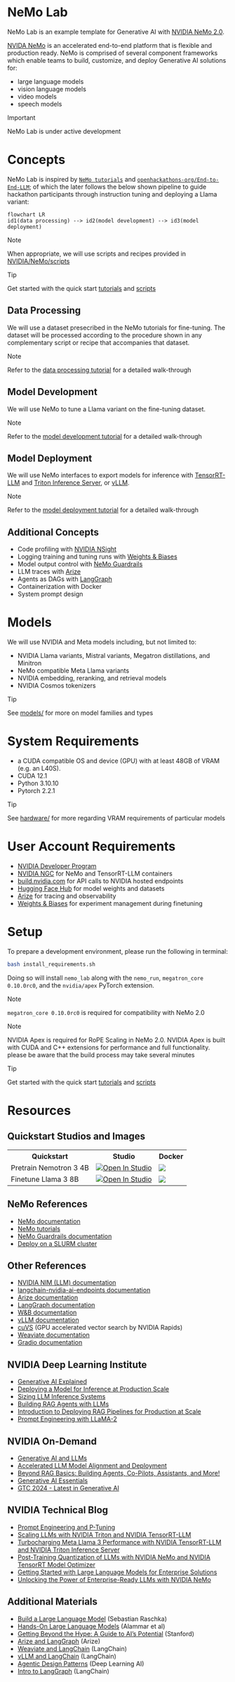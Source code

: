 # NeMo Lab

NeMo Lab is an example template for Generative AI with [NVIDIA NeMo 2.0](https://www.nvidia.com/en-us/ai-data-science/products/nemo/).

[NVIDA NeMo](https://www.nvidia.com/en-us/ai-data-science/products/nemo/) is an accelerated end-to-end platform that is flexible and production ready. NeMo is comprised of several component frameworks which enable teams to build, customize, and deploy Generative AI solutions for:

- large language models
- vision language models
- video models
- speech models

> [!IMPORTANT]
> NeMo Lab is under active development

# Concepts

NeMo Lab is inspired by [`NeMo tutorials`](https://docs.nvidia.com/nemo-framework/user-guide/latest/nemotoolkit/starthere/tutorials.html) and [`openhackathons-org/End-to-End-LLM`](https://github.com/openhackathons-org/End-to-End-LLM); of which the later follows the below shown pipeline to guide hackathon participants through instruction tuning and deploying a Llama variant:

```mermaid
flowchart LR
id1(data processing) --> id2(model development) --> id3(model deployment)
```

> [!NOTE]
> When appropriate, we will use scripts and recipes provided in [NVIDIA/NeMo/scripts](https://github.com/NVIDIA/NeMo/tree/main/scripts)

> [!TIP]
> Get started with the quick start [tutorials](docs/tutorials/quickstarts) and [scripts](scripts/tutorials/nemo)

## Data Processing

We will use a dataset presecribed in the NeMo tutorials for fine-tuning. The dataset will be processed according to the procedure shown in any complementary script or recipe that accompanies that dataset.

> [!NOTE]
> Refer to the [data processing tutorial](./docs/tutorials/1-data-processing.md) for a detailed walk-through

## Model Development

We will use NeMo to tune a Llama variant on the fine-tuning dataset.

> [!NOTE]
> Refer to the [model development tutorial](./docs/tutorials/2-model-development.md) for a detailed walk-through

## Model Deployment

We will use NeMo interfaces to export models for inference with [TensorRT-LLM](https://github.com/NVIDIA/TensorRT-LLM) and [Triton Inference Server](https://github.com/triton-inference-server/server), or [vLLM](https://github.com/vllm-project/vllm).

> [!NOTE]
> Refer to the [model deployment tutorial](./docs/tutorials/3-model-deployment.md) for a detailed walk-through

## Additional Concepts

- Code profiling with [NVIDIA NSight](https://developer.nvidia.com/nsight-systems)
- Logging training and tuning runs with [Weights & Biases](https://wandb.ai/site)
- Model output control with [NeMo Guardrails](https://github.com/NVIDIA/NeMo-Guardrails)
- LLM traces with [Arize](https://arize.com/)
- Agents as DAGs with [LangGraph](https://www.langchain.com/langgraph)
- Containerization with Docker
- System prompt design

# Models

We will use NVIDIA and Meta models including, but not limited to:

- NVIDIA Llama variants, Mistral variants, Megatron distillations, and Minitron
- NeMo compatible Meta Llama variants
- NVIDIA embedding, reranking, and retrieval models
- NVIDIA Cosmos tokenizers

> [!TIP]
> See [models/](docs/conceptual-guides/models/) for more on model families and types

# System Requirements

- a CUDA compatible OS and device (GPU) with at least 48GB of VRAM (e.g. an L40S).
- CUDA 12.1
- Python 3.10.10
- Pytorch 2.2.1

> [!TIP]
> See [hardware/](docs/conceptual-guides/hardware/) for more regarding VRAM requirements of particular models

# User Account Requirements

- [NVIDIA Developer Program](https://developer.nvidia.com/developer-program)
- [NVIDIA NGC](https://catalog.ngc.nvidia.com/) for NeMo and TensorRT-LLM containers
- [build.nvidia.com](https://build.nvidia.com/) for API calls to NVIDIA hosted endpoints
- [Hugging Face Hub](https://huggingface.co/) for model weights and datasets
- [Arize](https://arize.com/) for tracing and observability
- [Weights & Biases](https://wandb.ai/site) for experiment management during finetuning

# Setup

To prepare a development environment, please run the following in terminal:

```sh
bash install_requirements.sh
```

Doing so will install `nemo_lab` along with the `nemo_run`, `megatron_core 0.10.0rc0`, and the `nvidia/apex` PyTorch extension. 

> [!NOTE]
> `megatron_core 0.10.0rc0` is required for compatibility with NeMo 2.0

> [!NOTE]
> NVIDIA Apex is required for RoPE Scaling in NeMo 2.0.
> NVIDIA Apex is built with CUDA and C++ extensions for performance and full functionality.
> please be aware that the build process may take several minutes

> [!TIP]
> Get started with the quick start [tutorials](docs/tutorials/quickstarts) and [scripts](scripts/tutorials/nemo)

# Resources

## Quickstart Studios and Images

<table>
    <tr>
        <th>Quickstart</th>
        <th>Studio</th>
        <th>Docker</th>
    </tr>
    <tr>
        <td>Pretrain Nemotron 3 4B</td>
        <td><a target="_blank" href="https://lightning.ai/jxtngx/studios/pretrain-nemotron-3-4b-with-nvidia-nemo"><img src="https://pl-bolts-doc-images.s3.us-east-2.amazonaws.com/app-2/studio-badge.svg" alt="Open In Studio"/></a></td>
        <td><a target="_blank" href="https://hub.docker.com/r/jxtngx/nemo-pretrain-nemotron3-4b"><img src="https://img.shields.io/badge/Docker-2496ED?logo=docker&logoColor=fff"/></a></td>
    </tr>
    <tr>
        <td>Finetune Llama 3 8B</td>
        <td><a target="_blank" href="https://lightning.ai/jxtngx/studios/finetune-llama-3-8b-with-nvidia-nemo"><img src="https://pl-bolts-doc-images.s3.us-east-2.amazonaws.com/app-2/studio-badge.svg" alt="Open In Studio"/></a></td>
        <td><a target="_blank" href="https://hub.docker.com/r/jxtngx/nemo-finetune-llama3-8b"><img src="https://img.shields.io/badge/Docker-2496ED?logo=docker&logoColor=fff"/></a></td>
    </tr>
</table>

## NeMo References

- [NeMo documentation](https://docs.nvidia.com/nemo-framework/user-guide/latest/overview.html)
- [NeMo tutorials](https://docs.nvidia.com/nemo-framework/user-guide/latest/nemotoolkit/starthere/tutorials.html)
- [NeMo Guardrails documentation](https://docs.nvidia.com/nemo/guardrails/index.html)
- [Deploy on a SLURM cluster](https://docs.nvidia.com/nemo-framework/user-guide/latest/nemo-2.0/quickstart.html#execute-on-a-slurm-cluster)

## Other References
- [NVIDIA NIM (LLM) documentation](https://docs.nvidia.com/nim/large-language-models/latest/introduction.html)
- [langchain-nvidia-ai-endpoints documentation](https://python.langchain.com/docs/integrations/providers/nvidia/)
- [Arize documentation](https://docs.arize.com/arize)
- [LangGraph documentation](https://langchain-ai.github.io/langgraph/tutorials/introduction/)
- [W&B documentation](https://docs.wandb.ai/ref/python/)
- [vLLM documentation](https://docs.vllm.ai/en/latest/)
- [cuVS](https://docs.rapids.ai/api/cuvs/stable/) (GPU accelerated vector search by NVIDIA Rapids)
- [Weaviate documentation](https://weaviate.io/developers/weaviate)
- [Gradio documentation](https://www.gradio.app/docs)

## NVIDIA Deep Learning Institute

- [Generative AI Explained](https://learn.nvidia.com/courses/course-detail?course_id=course-v1:DLI+S-FX-07+V1)
- [Deploying a Model for Inference at Production Scale](https://learn.nvidia.com/courses/course-detail?course_id=course-v1:DLI+S-FX-03+V1)
- [Sizing LLM Inference Systems](https://learn.nvidia.com/courses/course-detail?course_id=course-v1:DLI+S-FX-18+V1)
- [Building RAG Agents with LLMs](https://learn.nvidia.com/courses/course-detail?course_id=course-v1:DLI+S-FX-15+V1)
- [Introduction to Deploying RAG Pipelines for Production at Scale](https://learn.nvidia.com/courses/course-detail?course_id=course-v1:DLI+S-FX-19+V1)
- [Prompt Engineering with LLaMA-2](https://learn.nvidia.com/courses/course-detail?course_id=course-v1:DLI+S-FX-12+V1)

## NVIDIA On-Demand

- [Generative AI and LLMs](https://www.nvidia.com/en-us/on-demand/playlist/playList-c4975714-66b6-4e95-afc9-c1274a98b8e7/?ncid=em-even-256154&nvweb_e=MasbaNbcu3IbwKJNe4R_xbgjNSDB1FtQ2FYbeOTO3_T3kcNYhShm3fRsakNiPHEdrjRkjCuMO0jqS19pDoOdVA&mkt_tok=MTU2LU9GTi03NDIAAAGWq5H0zvfrnZSnvTIz4p04UXnj-64F7S9iQCHtLE4D7tN0Q-46pfULxcobfKLG8h6yVyOEdc3RCoFNwUqxNYpcTzgmavtcXv5POiw88JXk86AwqKIpbQY)
- [Accelerated LLM Model Alignment and Deployment](https://www.nvidia.com/en-us/on-demand/session/gtc24-dlit61739/)
- [Beyond RAG Basics: Building Agents, Co-Pilots, Assistants, and More!](https://www.nvidia.com/en-us/on-demand/session/gtc24-s62533/?ncid=em-nurt-357883&mkt_tok=MTU2LU9GTi03NDIAAAGWcw69qcOLICDwzc5k1q4fHjE99s7tpt355Ckin2E7NvN0R9_19wuU_65jAp4CubV85JY-DRDMEFXuFo0ek6nPExWYghHfPtB2m9B2IrFeFeyeE4BuYNI)
- [Generative AI Essentials](https://www.nvidia.com/en-us/ai-data-science/generative-ai/video-sessions-accelerated-development/?ncid=em-nurt-269499&mkt_tok=MTU2LU9GTi03NDIAAAGWcw69qam-BVUHdn8F4tVRrNIwk13Zq9Bjwt4BmoQizeMT-UpE0bX7CF9oYjPpT_JyzEu7k-EhtkJrY4NGI6szhS6F58MX58c2tXZulioli0OCNC5dO-o)
- [GTC 2024 - Latest in Generative AI](https://www.nvidia.com/en-us/on-demand/playlist/playList-4f66703b-30b6-4b46-b906-8d18623360ba/?ncid=em-nurt-508206&mkt_tok=MTU2LU9GTi03NDIAAAGWcw69qXvl-vMKaHc2mv2rUhRH2GMhdXxtd7ACJV5dQDxhWqmDj7okkXie55OK8wFOgRXUq2OQCWvBe3TJvNxQdnRFxYdY0PygnXhqVHu_vFA6vDWiDno)

## NVIDIA Technical Blog

- [Prompt Engineering and P-Tuning](https://developer.nvidia.com/blog/an-introduction-to-large-language-models-prompt-engineering-and-p-tuning/)
- [Scaling LLMs with NVIDIA Triton and NVIDIA TensorRT-LLM](https://developer.nvidia.com/blog/scaling-llms-with-nvidia-triton-and-nvidia-tensorrt-llm-using-kubernetes/)
- [Turbocharging Meta Llama 3 Performance with NVIDIA TensorRT-LLM and NVIDIA Triton Inference Server](https://developer.nvidia.com/blog/turbocharging-meta-llama-3-performance-with-nvidia-tensorrt-llm-and-nvidia-triton-inference-server/)
- [Post-Training Quantization of LLMs with NVIDIA NeMo and NVIDIA TensorRT Model Optimizer](https://developer.nvidia.com/blog/post-training-quantization-of-llms-with-nvidia-nemo-and-nvidia-tensorrt-model-optimizer/)
- [Getting Started with Large Language Models for Enterprise Solutions](https://developer.nvidia.com/blog/getting-started-with-large-language-models-for-enterprise-solutions/)
- [Unlocking the Power of Enterprise-Ready LLMs with NVIDIA NeMo](https://developer.nvidia.com/blog/unlocking-the-power-of-enterprise-ready-llms-with-nemo/)

## Additional Materials

- [Build a Large Language Model](https://www.manning.com/books/build-a-large-language-model-from-scratch) (Sebastian Raschka)
- [Hands-On Large Language Models](https://www.oreilly.com/library/view/hands-on-large-language/9781098150952/) (Alammar et al)
- [Getting Beyond the Hype: A Guide to AI’s Potential](https://online.stanford.edu/getting-beyond-hype-guide-ais-potential) (Stanford)
- [Arize and LangGraph](https://arize.com/blog/langgraph/) (Arize)
- [Weaviate and LangChain](https://python.langchain.com/docs/integrations/vectorstores/weaviate/) (LangChain)
- [vLLM and LangChain](https://python.langchain.com/docs/integrations/llms/vllm/) (LangChain)
- [Agentic Design Patterns](https://www.deeplearning.ai/the-batch/how-agents-can-improve-llm-performance/?ref=dl-staging-website.ghost.io) (Deep Learning AI)
- [Intro to LangGraph](https://academy.langchain.com/courses/intro-to-langgraph) (LangChain)